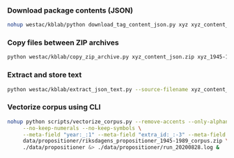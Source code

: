 
### Download package contents (JSON)

```bash
nohup westac/kblab/python download_tag_content_json.py xyz xyz_content_json.zip &> run.log
```

### Copy files between ZIP archives

```bash
python westac/kblab/copy_zip_archive.py xyz_content_json.zip xyz_1945-1989_content_json.zip 1945 1989
```

### Extract and store text

```bash
python westac/kblab/extract_json_text.py --source-filename xyz_content_json.zip --target-filename xyz_corpus.zip
```

### Vectorize corpus using CLI

```bash
nohup python scripts/vectorize_corpus.py --remove-accents --only-alphanumeric --to-lower --min-length 2 \
     --no-keep-numerals --no-keep-symbols \
     --meta-field "year:_:1" --meta-field "extra_id:_:-3" --meta-field "serial_id:_:-2" \
     data/propositioner/riksdagens_propositioner_1945-1989_corpus.zip \
     ./data/propositioner &> ./data/propositioner/run_20200828.log &
```
